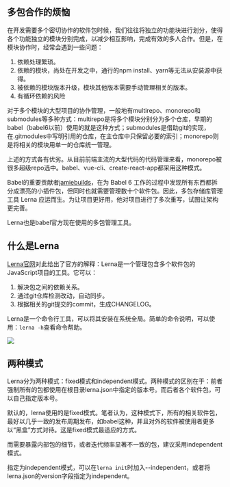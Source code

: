 ## 多包合作的烦恼

在开发需要多个密切协作的软件包时候，我们往往将独立的功能块进行划分，使得各个功能独立的模块分别完成，以减少相互影响，完成有效的多人合作。但是，在模块协作时，经常会遇到一些问题：

1. 依赖处理繁琐。
1. 依赖的模块，尚处在开发之中，通行的npm install、yarn等无法从安装源中获得。
1. 被依赖的模块版本升级，模块其他版本需要手动管理相关的版本。
1. 有循环依赖的风险

对于多个模块的大型项目的协作管理，一般地有multirepo、monorepo和submodules等多种方式：multirepo是将多个模块分别分为多个仓库，早期的babel（babel6以前）使用的就是这种方式；submodules是借助git的实现，在.gitmodules中写明引用的仓库，在主仓库中只保留必要的索引；monorepo则是将相关的模块用单一的仓库统一管理。

上述的方式各有优劣。从目前前端主流的大型代码的代码管理来看，monorepo被很多超级repo选中。babel、vue-cli、create-react-app都采用这种模式。

Babel的重要贡献者[jamiebuilds](https://github.com/jamiebuilds)，在为 Babel 6 工作的过程中发现所有东西都拆分成漂亮的小插件包，但同时也就需要管理数十个软件包。因此，多包存储库管理工具 Lerna 应运而生。为让项目更好用，他对项目进行了多次重写，试图让架构更完善。

Lerna也是babel官方现在使用的多包管理工具。

## 什么是Lerna

[Lerna官网](https://lerna.js.org/)对此给出了官方的解释：Lerna是一个管理包含多个软件包的JavaScript项目的工具。它可以：

1. 解决包之间的依赖关系。
1. 通过git仓库检测改动，自动同步。
1. 根据相关的git提交的commit，生成CHANGELOG。

Lerna是一个命令行工具，可以将其安装在系统全局。简单的命令说明，可以使用：`lerna -h`查看命令帮助。

![](https://p0.ssl.qhimg.com/t01c055cac678a945e9.png)

## 两种模式

Lerna分为两种模式：fixed模式和independent模式。两种模式的区别在于：前者强制所有的包都使用在根目录lerna.json中指定的版本号。而后者各个软件包，可以自己指定版本号。

默认的，lerna使用的是fixed模式。笔者认为，这种模式下，所有的相关软件包，最好以几乎一致的发布周期发布，如babel这种，并且对外的软件被使用者更多以“黑盒”方式对待。这是fixed模式最适应的方式。

而需要暴露内部包的细节，或者迭代频率显著不一致的包，建议采用independent模式。

指定为independent模式，可以在`lerna init`时加入--independent，或者将lerna.json的version字段指定为independent。